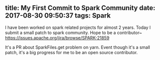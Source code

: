 title: My First Commit to Spark Community
date: 2017-08-30 09:50:37
tags: Spark
---

I have been worked on spark related projects for almost 2 years. Today I submit a small patch to spark community. Hope to be a contributor~
https://issues.apache.org/jira/browse/SPARK-21859

<!--more-->
It's a PR about SparkFiles.get problem on yarn. Event though it's a small patch, it's a big progress for me to be an open source contributor.

